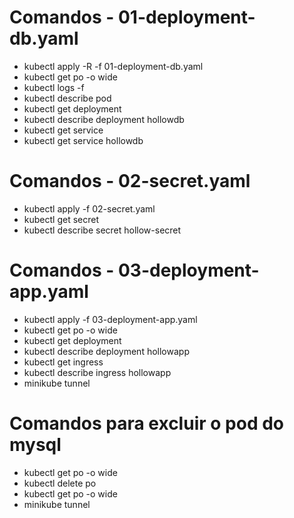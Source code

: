 # Comandos - 01-deployment-db.yaml
- kubectl apply -R -f 01-deployment-db.yaml
- kubectl get po -o wide
- kubectl logs -f <pod-name>
- kubectl describe pod <pod-name>
- kubectl get deployment
- kubectl describe deployment hollowdb
- kubectl get service
- kubectl get service hollowdb 

# Comandos - 02-secret.yaml
- kubectl apply -f 02-secret.yaml
- kubectl get secret
- kubectl describe secret hollow-secret

# Comandos - 03-deployment-app.yaml
- kubectl apply -f 03-deployment-app.yaml
- kubectl get po -o wide
- kubectl get deployment
- kubectl describe deployment hollowapp
- kubectl get ingress
- kubectl describe ingress hollowapp
- minikube tunnel

# Comandos para excluir o pod do mysql
- kubectl get po -o wide
- kubectl delete po <po-name>
- kubectl get po -o wide
- minikube tunnel